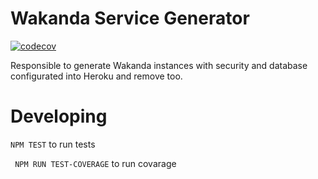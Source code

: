 # Wakanda Service Generator

[![codecov](https://codecov.io/gh/wakanda-cloud/wakanda-instance-generator/branch/herokuauth-integration/graph/badge.svg)](https://codecov.io/gh/wakanda-cloud/wakanda-instance-generator)

Responsible to generate Wakanda instances with security and database configurated into Heroku and remove too.

# Developing

``` NPM TEST ``` to run tests


``` NPM RUN TEST-COVERAGE``` to run covarage
